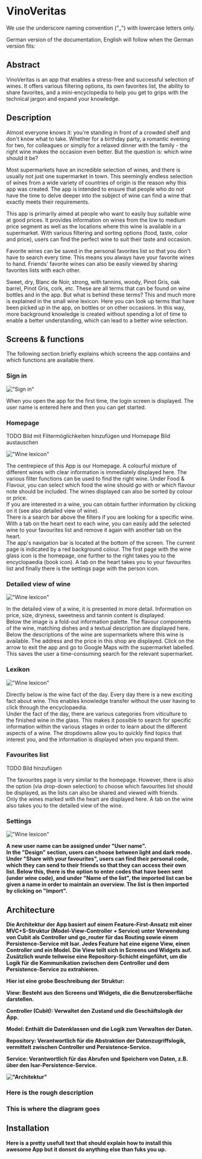 # VinoVeritas

We use the underscore naming convention ("_") with lowercase letters only.

German version of the documentation, English will follow when the German version fits:

## Abstract

VinoVeritas is an app that enables a stress-free and successful selection of wines. It offers various filtering options, its own favorites list, the ability to share favorites, and a mini-encyclopedia to help you get to grips with the technical jargon and expand your knowledge.

## Description

Almost everyone knows it: you're standing in front of a crowded shelf and don't know what to take. Whether for a birthday party, a romantic evening for two, for colleagues or simply for a relaxed dinner with the family - the right wine makes the occasion even better. But the question is: which wine should it be?

Most supermarkets have an incredible selection of wines, and there is usually not just one supermarket in town. This seemingly endless selection of wines from a wide variety of countries of origin is the reason why this app was created. The app is intended to ensure that people who do not have the time to delve deeper into the subject of wine can find a wine that exactly meets their requirements.

This app is primarily aimed at people who want to easily buy suitable wine at good prices. It provides information on wines from the low to medium price segment as well as the locations where this wine is available in a supermarket. With various filtering and sorting options (food, taste, color and price), users can find the perfect wine to suit their taste and occasion.

Favorite wines can be saved in the personal favorites list so that you don't have to search every time. This means you always have your favorite wines to hand. Friends' favorite wines can also be easily viewed by sharing favorites lists with each other.

Sweet, dry, Blanc de Noir, strong, with tannins, woody, Pinot Gris, oak barrel, Pinot Gris, cork, etc. These are all terms that can be found on wine bottles and in the app. But what is behind these terms? This and much more is explained in the small wine lexicon. Here you can look up terms that have been picked up in the app, on bottles or on other occasions. In this way, more background knowledge is created without spending a lot of time to enable a better understanding, which can lead to a better wine selection.

## Screens & functions

The following section briefly explains which screens the app contains and which functions are available there.
### Sign in

!["Sign in"](assets/readme/loggin_page.png)<br>

When you open the app for the first time, the login screen is displayed. The user name is entered here and then you can get started.

### Homepage

TODO Bild mit Filtermöglichkeiten hinzufügen und Homepage Bild austauschen

!["Wine lexicon"](assets/readme/home_page.png)<br>

The centrepiece of this App is our Homepage. A colourful mixture of different wines with clear information is immediately displayed here. 
The various filter functions can be used to find the right wine. Under Food & Flavour, you can select which food the wine should go with or which flavour note should be included. The wines displayed can also be sorted by colour or price. <br>
If you are interested in a wine, you can obtain further information by clicking on it (see also detailed view of wine). 
<br> 
There is a search bar above the filters if you are looking for a specific wine. 
With a tab on the heart next to each wine, you can easily add the selected wine to your favourites list and remove it again with another tab on the heart. <br>
The app's navigation bar is located at the bottom of the screen. The current page is indicated by a red background colour. The first page with the wine glass icon is the homepage, one further to the right takes you to the encyclopaedia (book icon). A tab on the heart takes you to your favourites list and finally there is the settings page with the person icon. 

### Detailed view of wine

!["Wine lexicon"](assets/readme/lexicon_page_small.png)<br>

In the detailed view of a wine, it is presented in more detail. Information on price, size, dryness, sweetness and tannin content is displayed. <br>
Below the image is a fold-out information palette. The flavour components of the wine, matching dishes and a textual description are displayed here. <br>
Below the descriptions of the wine are supermarkets where this wine is available. The address and the price in this shop are displayed. Click on the arrow to exit the app and go to Google Maps with the supermarket labelled. This saves the user a time-consuming search for the relevant supermarket.<br>


### Lexikon
!["Wine lexicon"](assets/readme/lexicon_page.png)<br>

Directly below is the wine fact of the day. Every day there is a new exciting fact about wine. This enables knowledge transfer without the user having to click through the encyclopaedia. <br> 
Under the fact of the day, there are various categories from viticulture to the finished wine in the glass. This makes it possible to search for specific information within the various stages in order to learn about the different aspects of a wine. The dropdowns allow you to quickly find topics that interest you, and the information is displayed when you expand them.

### Favourites list

TODO Bild hinzufügen

The favourites page is very similar to the homepage. However, there is also the option (via drop-down selection) to choose which favourites list should be displayed, as the lists can also be shared and viewed with friends. <br>
Only the wines marked with the heart are displayed here. A tab on the wine also takes you to the detailed view of the wine.

### Settings

!["Wine lexicon"](assets/readme/settings_page.png)<b>

A new user name can be assigned under "User name". <br>
In the "Design" section, users can choose between light and dark mode.
Under "Share with your favourites", users can find their personal code, which they can send to their friends so that they can access their own list. Below this, there is the option to enter codes that have been sent (under wine code), and under "Name of the list", the imported list can be given a name in order to maintain an overview. The list is then imported by clicking on "Import".

## Architecture 

Die Architektur der App basiert auf einem Feature-First-Ansatz mit einer MVC+S-Struktur (Model-View-Controller + Service) unter Verwendung von Cubit als Controller und go_router für das Routing sowie einem Persistence-Service mit Isar. Jedes Feature hat eine eigene View, einen Controller und ein Model. Die View teilt sich in Screens und Widgets auf. Zusätzlich wurde teilweise eine Repository-Schicht eingeführt, um die Logik für die Kommunikation zwischen dem Controller und dem Persistence-Service zu extrahieren.

Hier ist eine grobe Beschreibung der Struktur:

View: Besteht aus den Screens und Widgets, die die Benutzeroberfläche darstellen.

Controller (Cubit): Verwaltet den Zustand und die Geschäftslogik der App.

Model: Enthält die Datenklassen und die Logik zum Verwalten der Daten.

Repository: Verantwortlich für die Abstraktion der Datenzugriffslogik, vermittelt zwischen Controller und Persistence-Service.

Service: Verantwortlich für das Abrufen und Speichern von Daten, z.B. über den Isar-Persistence-Service.

!["Architektur"](assets/readme/architecture.png)<b>

### Here is the rough description 
### This is where the diagram goes


## Installation
Here is a pretty usefull text that should explain how to install this awesome App but it donsnt do anything else than fuks you up.

